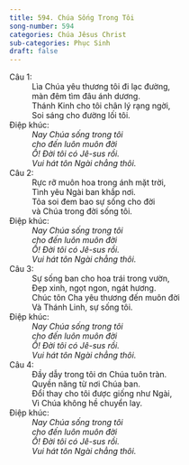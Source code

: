 ```yaml
---
title: 594. Chúa Sống Trong Tôi
song-number: 594
categories: Chúa Jêsus Christ
sub-categories: Phục Sinh
draft: false
---
```

<dl><dt>Câu 1:</dt><dd data-verse="1">Lìa Chúa yêu thương tôi đi lạc đường, <br/>màn đêm tìm đâu ánh dương. <br/>Thánh Kinh cho tôi chân lý rạng ngời, <br/>Soi sáng cho đường lối tôi. </dd><dt>Điệp khúc:</dt><dd data-chorus="1"><em>Nay Chúa sống trong tôi <br/>cho đến luôn muôn đời <br/>Ồ! Đời tôi có Jê-sus rồi. <br/>Vui hát tôn Ngài chẳng thôi. </em></dd><dt>Câu 2:</dt><dd data-verse="2">Rực rỡ muôn hoa trong ánh mặt trời, <br/>Tình yêu Ngài ban khắp nơi. <br/>Tỏa soi đem bao sự sống cho đời <br/>và Chúa trong đời sống tôi. </dd><dt>Điệp khúc:</dt><dd data-chorus="1"><em>Nay Chúa sống trong tôi <br/>cho đến luôn muôn đời <br/>Ồ! Đời tôi có Jê-sus rồi. <br/>Vui hát tôn Ngài chẳng thôi. </em></dd><dt>Câu 3:</dt><dd data-verse="3">Sự sống ban cho hoa trái trong vườn, <br/>Đẹp xinh, ngọt ngon, ngát hương. <br/>Chúc tôn Cha yêu thương đến muôn đời <br/>Và Thánh Linh, sự sống tôi. </dd><dt>Điệp khúc:</dt><dd data-chorus="1"><em>Nay Chúa sống trong tôi <br/>cho đến luôn muôn đời <br/>Ồ! Đời tôi có Jê-sus rồi. <br/>Vui hát tôn Ngài chẳng thôi. </em></dd><dt>Câu 4:</dt><dd data-verse="4">Đầy dẫy trong tôi ơn Chúa tuôn tràn. <br/>Quyền năng từ nơi Chúa ban. <br/>Đổi thay cho tôi được giống như Ngài, <br/>Vì Chúa không hề chuyển lay. </dd><dt>Điệp khúc:</dt><dd data-chorus="1"><em>Nay Chúa sống trong tôi <br/>cho đến luôn muôn đời <br/>Ồ! Đời tôi có Jê-sus rồi. <br/>Vui hát tôn Ngài chẳng thôi. </em></dd></dl>